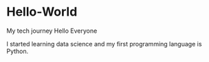 # Hello-World
My tech journey
Hello Everyone

I started learning data science and my first programming language is Python.
